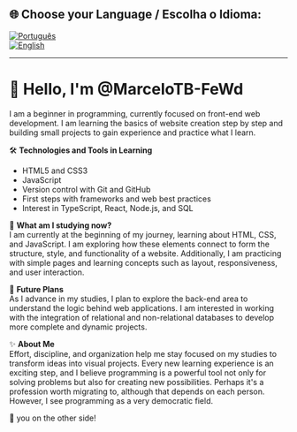 ## 🌐 Choose your Language / Escolha o Idioma:
[![Português](https://img.shields.io/badge/-Português-green)](README.md)  
[![English](https://img.shields.io/badge/-English-blue)](README_en.md)

---
# 👋 Hello, I'm @MarceloTB-FeWd

I am a beginner in programming, currently focused on front-end web development. 
I am learning the basics of website creation step by step and building small projects to gain experience and practice what I learn.

🛠️ **Technologies and Tools in Learning**  
- HTML5 and CSS3  
- JavaScript  
- Version control with Git and GitHub  
- First steps with frameworks and web best practices  
- Interest in TypeScript, React, Node.js, and SQL  

🌱 **What am I studying now?**  
I am currently at the beginning of my journey, learning about HTML, CSS, and JavaScript. 
I am exploring how these elements connect to form the structure, style, and functionality of a website. Additionally, 
I am practicing with simple pages and learning concepts such as layout, responsiveness, and user interaction.

🎯 **Future Plans**  
As I advance in my studies, I plan to explore the back-end area to understand the logic behind web applications. 
I am interested in working with the integration of relational and non-relational databases to develop more complete and dynamic projects.

✨ **About Me**  
Effort, discipline, and organization help me stay focused on my studies to transform ideas into visual projects. 
Every new learning experience is an exciting step, and I believe programming is a powerful tool not only for solving problems 
but also for creating new possibilities. Perhaps it's a profession worth migrating to, although that depends on each person. 
However, I see programming as a very democratic field.

👀 you on the other side!
